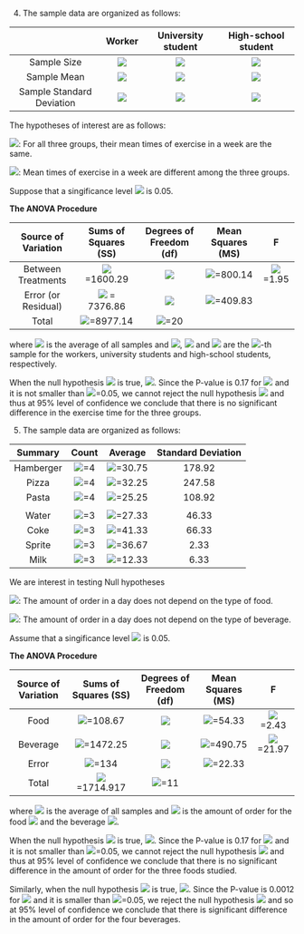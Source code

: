 4. The sample data are organized as follows:


|   | Worker | University student         |  High-school student |
| :------------: | :-----------: | :-------------------: | :-------------------: |
| Sample Size     | <img src="https://latex.codecogs.com/svg.latex?n_w=7"/>          | <img src="https://latex.codecogs.com/svg.latex?n_u=7"/>  | <img src="https://latex.codecogs.com/svg.latex?n_h=7"/>  |
| Sample Mean    | <img src="https://latex.codecogs.com/svg.latex?\bar{x}_w=37.57"/>     | <img src="https://latex.codecogs.com/svg.latex?\bar{x}_u=41.43"/> | <img src="https://latex.codecogs.com/svg.latex?\bar{x}_h=57.71"/> |
| Sample Standard Deviation    | <img src="https://latex.codecogs.com/svg.latex?{s_w}=13.59"/>     | <img src="https://latex.codecogs.com/svg.latex?{s_u}=25.77"/> | <img src="https://latex.codecogs.com/svg.latex?{s_h}=19.51"/> |


The hypotheses of interest are as follows:

<img src="https://latex.codecogs.com/svg.latex?H_0"/>: For all three groups, their mean times of exercise in a week are the same.

<img src="https://latex.codecogs.com/svg.latex?H_1"/>: Mean times of exercise in a week are different among the three groups.

Suppose that a singificance level <img src="https://latex.codecogs.com/svg.latex?\alpha"/>  is 0.05.

**The ANOVA Procedure**

| Source of Variation  | Sums of Squares (SS) | Degrees of Freedom (df)         |  Mean Squares (MS) | F |
| :------------: | :-----------: | :-------------------: | :-------------------: | :-------------------: |
| Between Treatments     | <img src="https://latex.codecogs.com/svg.latex?SSTR=n_{w}(\bar{x}_w-\bar{x})^2+n_{u}(\bar{x}_u-\bar{x})^2+n_{h}(\bar{x}_h-\bar{x})^2"/>  =1600.29       | <img src="https://latex.codecogs.com/svg.latex?k-1=2"/> |  <img src="https://latex.codecogs.com/svg.latex?MSTR=SSTR/(k-1)"/>=800.14 | <img src="https://latex.codecogs.com/svg.latex?F=MSTR/MSE"/>=1.95
| Error (or Residual)    | <img src="https://latex.codecogs.com/svg.latex?SSE=\sum_{j=1}^{n_w}(x_{wj}-\bar{x}_w)^2+\sum_{j=1}^{n_u}(x_{uj}-\bar{x}_u)^2+\sum_{j=1}^{n_h}(x_{hj}-\bar{x}_h)^2"/> = 7376.86   | <img src="https://latex.codecogs.com/svg.latex?nk-k"/> | <img src="https://latex.codecogs.com/svg.latex?MSE=SSE/(nk-k)"/>=409.83 |
| Total     | <img src="https://latex.codecogs.com/svg.latex?SST=SSRT+SSE"/>=8977.14  | <img src="https://latex.codecogs.com/svg.latex?nk-1"/>=20 |  |

where <img src="https://latex.codecogs.com/svg.latex?\bar{x}"/> is the average of all samples and
<img src="https://latex.codecogs.com/svg.latex?x_{wj}"/>, <img src="https://latex.codecogs.com/svg.latex?x_{uj}"/> and <img src="https://latex.codecogs.com/svg.latex?x_{hj}"/> are the <img src="https://latex.codecogs.com/svg.latex?{j}"/>-th sample for the workers, university students and high-school students, respectively.

When the null hypothesis <img src="https://latex.codecogs.com/svg.latex?H_0"/> is true, <img src="https://latex.codecogs.com/svg.latex?X=MSTR/MSE{\sim}F[k-1,nk-k]=F[2,18]"/>. Since the P-value is 0.17 for <img src="https://latex.codecogs.com/svg.latex?F=1.95"/> and it is not smaller than <img src="https://latex.codecogs.com/svg.latex?\alpha"/>=0.05, we cannot reject the null hypothesis <img src="https://latex.codecogs.com/svg.latex?H_0"/> and thus at 95% level of confidence we conclude that there is no significant difference in the exercise time for the three groups.




5. The sample data are organized as follows:


| Summary  | Count | Average | Standard Deviation |
| :------------: | :-----------: | :-------------------: | :-------------------: | 
| Hamberger     | <img src="https://latex.codecogs.com/svg.latex?n_{h}"/>=4 | <img src="https://latex.codecogs.com/svg.latex?\bar{x}_h"/>=30.75  | 178.92 |
| Pizza | <img src="https://latex.codecogs.com/svg.latex?n_{pi}"/>=4 | <img src="https://latex.codecogs.com/svg.latex?\bar{x}_{pi}"/>=32.25 | 247.58 |
| Pasta | <img src="https://latex.codecogs.com/svg.latex?n_{pa}"/>=4 | <img src="https://latex.codecogs.com/svg.latex?\bar{x}_{pa}"/>=25.25 | 108.92 |
| | | |
| Water | <img src="https://latex.codecogs.com/svg.latex?n_w"/>=3 | <img src="https://latex.codecogs.com/svg.latex?\bar{x}_w"/>=27.33 | 46.33|
| Coke  | <img src="https://latex.codecogs.com/svg.latex?n_c"/>=3 | <img src="https://latex.codecogs.com/svg.latex?\bar{x}_c"/>=41.33 | 66.33|
| Sprite | <img src="https://latex.codecogs.com/svg.latex?n_s"/>=3 | <img src="https://latex.codecogs.com/svg.latex?\bar{x}_s"/>=36.67 | 2.33|
| Milk | <img src="https://latex.codecogs.com/svg.latex?n_m"/>=3 | <img src="https://latex.codecogs.com/svg.latex?\bar{x}_m"/>=12.33 | 6.33|


We are interest in testing Null hypotheses

<img src="https://latex.codecogs.com/svg.latex?H_{0F}"/>: The amount of order in a day does not depend on the type of food.

<img src="https://latex.codecogs.com/svg.latex?H_{0B}"/>: The amount of order in a day does not depend on the type of beverage.

Assume that a singificance level <img src="https://latex.codecogs.com/svg.latex?\alpha"/>  is 0.05.

**The ANOVA Procedure**

| Source of Variation  | Sums of Squares (SS) | Degrees of Freedom (df)         |  Mean Squares (MS) | F |
| :------------: | :-----------: | :-------------------: | :-------------------: | :-------------------: |
| Food | <img src="https://latex.codecogs.com/svg.latex?SS_{f}=n_h(\bar{x}_h-\bar{x})^2+n_{pi}(\bar{x}_{pi}-\bar{x})^2+n_{pa}(\bar{x}_{pa}-\bar{x})^2"/>=108.67 | <img src="https://latex.codecogs.com/svg.latex?n_w-1=2"/> | <img src="https://latex.codecogs.com/svg.latex?MS_f=SS_{f}/(n_w-1)"/>=54.33 | <img src="https://latex.codecogs.com/svg.latex?MS_f/MS_e"/>=2.43 |
| Beverage | <img src="https://latex.codecogs.com/svg.latex?SS_{b}=n_w(\bar{x}_w-\bar{x})^2+n_{c}(\bar{x}_{c}-\bar{x})^2+n_{s}(\bar{x}_{s}-\bar{x})^2+n_{m}(\bar{x}_{m}-\bar{x})^2"/>=1472.25 | <img src="https://latex.codecogs.com/svg.latex?n_h-1=3"/> | <img src="https://latex.codecogs.com/svg.latex?MS_b=SS_{b}/(n_h-1)"/>=490.75 | <img src="https://latex.codecogs.com/svg.latex?MS_b/MS_e"/>=21.97 |
| Error | <img src="https://latex.codecogs.com/svg.latex?SS_{e}=\sum_{f\in\{h,pi,pa\}}\sum_{b\in\{w,c,s,m\}}(x_{f,b}-\bar{x}_f-\bar{x}_b+\bar{x})^2"/>=134 | <img src="https://latex.codecogs.com/svg.latex?(n_w-1)(n_h-1)=6"/> | <img src="https://latex.codecogs.com/svg.latex?MS_e=SS_{e}/(n_w-1)(n_h-1)"/>=22.33 |  |
| Total     | <img src="https://latex.codecogs.com/svg.latex?SS_T=SS_f+SS_b+SS_e"/>=1714.917  | <img src="https://latex.codecogs.com/svg.latex?n-1"/>=11 |  |

where <img src="https://latex.codecogs.com/svg.latex?\bar{x}"/> is the average of all samples and
<img src="https://latex.codecogs.com/svg.latex?x_{f,b}"/> is the amount of order for the food <img src="https://latex.codecogs.com/svg.latex?f"/>  and the beverage <img src="https://latex.codecogs.com/svg.latex?b"/>.

When the null hypothesis <img src="https://latex.codecogs.com/svg.latex?H_{0F}"/> is true, <img src="https://latex.codecogs.com/svg.latex?X=MS_f/MS_e{\sim}F[n_w-1,n-1]=F[2,6]"/>. Since the P-value is 0.17 for <img src="https://latex.codecogs.com/svg.latex?F=2.43"/> and it is not smaller than <img src="https://latex.codecogs.com/svg.latex?\alpha"/>=0.05, we cannot reject the null hypothesis <img src="https://latex.codecogs.com/svg.latex?H_{0F}"/> and thus at 95% level of confidence we conclude that there is no significant difference in the amount of order for the three foods studied.

Similarly, when the null hypothesis <img src="https://latex.codecogs.com/svg.latex?H_{0B}"/> is true, <img src="https://latex.codecogs.com/svg.latex?X=MS_b/MS_e{\sim}F[n_h-1,n-1]=F[3,6]"/>. Since the P-value is 0.0012 for <img src="https://latex.codecogs.com/svg.latex?F=21.97"/> and it is smaller than <img src="https://latex.codecogs.com/svg.latex?\alpha"/>=0.05, we reject the null hypothesis <img src="https://latex.codecogs.com/svg.latex?H_{0B}"/> and so at 95% level of confidence we conclude that there is significant difference in the amount of order for the four beverages.


